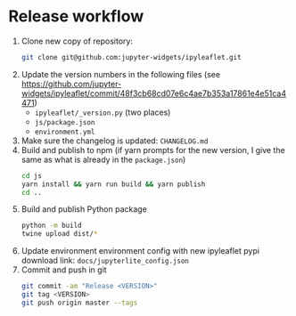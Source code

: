 # Release workflow

1. Clone new copy of repository:
   ```sh
   git clone git@github.com:jupyter-widgets/ipyleaflet.git
   ```
2. Update the version numbers in the following files (see https://github.com/jupyter-widgets/ipyleaflet/commit/48f3cb68cd07e6c4ae7b353a17861e4e51ca4471)
   - `ipyleaflet/_version.py` (two places)
   - `js/package.json`
   - `environment.yml`
3. Make sure the changelog is updated: `CHANGELOG.md`
4. Build and publish to npm (if yarn prompts for the new version, I give the same as what is already in the `package.json`)
   ```sh
   cd js
   yarn install && yarn run build && yarn publish
   cd ..
   ```
5. Build and publish Python package
   ```sh
   python -m build
   twine upload dist/*
   ```
6. Update environment environment config with new ipyleaflet pypi download link: `docs/jupyterlite_config.json`
7. Commit and push in git
   ```sh
   git commit -am "Release <VERSION>"
   git tag <VERSION>
   git push origin master --tags
   ```
